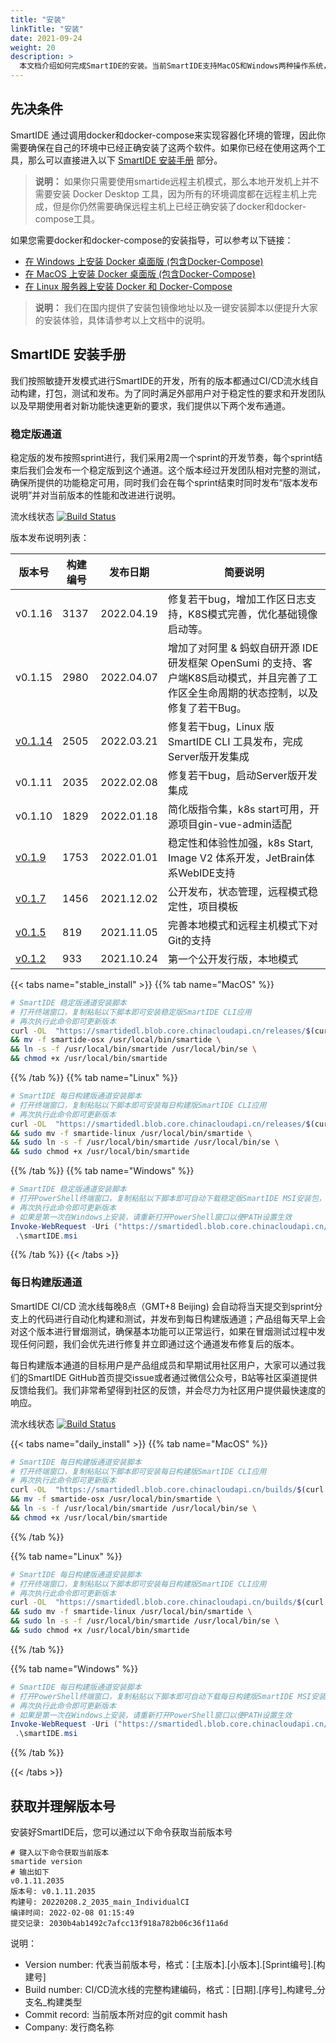 ```yaml
---
title: "安装"
linkTitle: "安装"
date: 2021-09-24
weight: 20
description: >
  本文档介绍如何完成SmartIDE的安装。当前SmartIDE支持MacOS和Windows两种操作系统，我们提供了一键安装脚本方便开发人员快速完成安装。
---
```


## 先决条件

SmartIDE 通过调用docker和docker-compose来实现容器化环境的管理，因此你需要确保在自己的环境中已经正确安装了这两个软件。如果你已经在使用这两个工具，那么可以直接进入以下 [SmartIDE 安装手册](#smartide-安装手册) 部分。

> **说明：** 如果你只需要使用smartide远程主机模式，那么本地开发机上并不需要安装 Docker Desktop 工具，因为所有的环境调度都在远程主机上完成，但是你仍然需要确保远程主机上已经正确安装了docker和docker-compose工具。

如果您需要docker和docker-compose的安装指导，可以参考以下链接：

- [在 Windows 上安装 Docker 桌面版 (包含Docker-Compose)](docker-install-windows)
- [在 MacOS 上安装 Docker 桌面版 (包含Docker-Compose)](docker-install-osx)
- [在 Linux 服务器上安装 Docker 和 Docker-Compose](docker-install-linux)

> **说明：** 我们在国内提供了安装包镜像地址以及一键安装脚本以便提升大家的安装体验，具体请参考以上文档中的说明。

## SmartIDE 安装手册

我们按照敏捷开发模式进行SmartIDE的开发，所有的版本都通过CI/CD流水线自动构建，打包，测试和发布。为了同时满足外部用户对于稳定性的要求和开发团队以及早期使用者对新功能快速更新的要求，我们提供以下两个发布通道。

### 稳定版通道

稳定版的发布按照sprint进行，我们采用2周一个sprint的开发节奏，每个sprint结束后我们会发布一个稳定版到这个通道。这个版本经过开发团队相对完整的测试，确保所提供的功能稳定可用，同时我们会在每个sprint结束时同时发布“版本发布说明”并对当前版本的性能和改进进行说明。

流水线状态 
[![Build Status](https://dev.azure.com/leansoftx/smartide/_apis/build/status/smartide-codesign-ci?branchName=main)](https://dev.azure.com/leansoftx/smartide/_build/latest?definitionId=32&branchName=main)

版本发布说明列表：

| 版本号      | 构建编号 | 发布日期      |   简要说明   |
| ----------- | ----------- | ----------- | ----------- |
| v0.1.16     | 3137 | 2022.04.19 | 修复若干bug，增加工作区日志支持，K8S模式完善，优化基础镜像启动等。  |
| v0.1.15     | 2980 | 2022.04.07 | 增加了对阿里 & 蚂蚁自研开源 IDE 研发框架 OpenSumi 的支持、客户端K8S启动模式，并且完善了工作区全生命周期的状态控制，以及修复了若干Bug。       |
| [v0.1.14](/zh/blog/2022-0309-sprint14/)     | 2505 | 2022.03.21 | 修复若干bug，Linux 版 SmartIDE CLI 工具发布，完成Server版开发集成       |
| v0.1.11     | 2035 | 2022.02.08 | 修复若干bug，启动Server版开发集成       |
| v0.1.10     | 1829 | 2022.01.18 | 简化版指令集，k8s start可用，开源项目gin-vue-admin适配       |
| [v0.1.9](/zh/blog/2022-0104-sprint9/)          | 1753 | 2022.01.01 | 稳定性和体验性加强，k8s Start, Image V2 体系开发，JetBrain体系WebIDE支持       |
| [v0.1.7](/zh/blog/2021-1203-state-management/)          | 1456 | 2021.12.02 | 公开发布，状态管理，远程模式稳定性，项目模板       |
| [v0.1.5](/zh/blog/2021-1105-vm-start/)          | 819 | 2021.11.05 | 完善本地模式和远程主机模式下对Git的支持       |
| [v0.1.2](/zh/blog/2021-1024-first-release/)     | 933 | 2021.10.24 | 第一个公开发行版，本地模式       |

{{< tabs name="stable_install" >}}
{{% tab name="MacOS" %}}
```bash
# SmartIDE 稳定版通道安装脚本
# 打开终端窗口，复制粘贴以下脚本即可安装稳定版SmartIDE CLI应用
# 再次执行此命令即可更新版本
curl -OL  "https://smartidedl.blob.core.chinacloudapi.cn/releases/$(curl -L -s https://smartidedl.blob.core.chinacloudapi.cn/releases/stable.txt)/smartide-osx" \
&& mv -f smartide-osx /usr/local/bin/smartide \
&& ln -s -f /usr/local/bin/smartide /usr/local/bin/se \
&& chmod +x /usr/local/bin/smartide
```
{{% /tab %}}
{{% tab name="Linux" %}}
```bash
# SmartIDE 每日构建版通道安装脚本
# 打开终端窗口，复制粘贴以下脚本即可安装每日构建版SmartIDE CLI应用
# 再次执行此命令即可更新版本
curl -OL  "https://smartidedl.blob.core.chinacloudapi.cn/releases/$(curl -L -s https://smartidedl.blob.core.chinacloudapi.cn/releases/stable.txt)/smartide-linux" \
&& sudo mv -f smartide-linux /usr/local/bin/smartide \
&& sudo ln -s -f /usr/local/bin/smartide /usr/local/bin/se \
&& sudo chmod +x /usr/local/bin/smartide
```
{{% /tab %}}
{{% tab name="Windows" %}}
```powershell
# SmartIDE 稳定版通道安装脚本
# 打开PowerShell终端窗口，复制粘贴以下脚本即可自动下载稳定版SmartIDE MSI安装包，并启动安装程序
# 再次执行此命令即可更新版本
# 如果是第一次在Windows上安装，请重新打开PowerShell窗口以便PATH设置生效
Invoke-WebRequest -Uri ("https://smartidedl.blob.core.chinacloudapi.cn/releases/"+(Invoke-RestMethod https://smartidedl.blob.core.chinacloudapi.cn/releases/stable.txt)+"/SetupSmartIDE.msi")  -OutFile "smartide.msi"
 .\smartIDE.msi
```
{{% /tab %}}
{{< /tabs >}}

### 每日构建版通道

SmartIDE CI/CD 流水线每晚8点（GMT+8 Beijing) 会自动将当天提交到sprint分支上的代码进行自动化构建和测试，并发布到每日构建版通道；产品组每天早上会对这个版本进行冒烟测试，确保基本功能可以正常运行，如果在冒烟测试过程中发现任何问题，我们会优先进行修复并立即通过这个通道发布修复后的版本。

每日构建版本通道的目标用户是产品组成员和早期试用社区用户，大家可以通过我们的SmartIDE GitHub首页提交issue或者通过微信公众号，B站等社区渠道提供反馈给我们。我们非常希望得到社区的反馈，并会尽力为社区用户提供最快速度的响应。

流水线状态 
[![Build Status](https://dev.azure.com/leansoftx/smartide/_apis/build/status/smartide-codesign-ci?branchName=releases/release-8)](https://dev.azure.com/leansoftx/smartide/_build/latest?definitionId=32&branchName=releases/release-8)

{{< tabs name="daily_install" >}}
{{% tab name="MacOS" %}}
```bash
# SmartIDE 每日构建版通道安装脚本
# 打开终端窗口，复制粘贴以下脚本即可安装每日构建版SmartIDE CLI应用
# 再次执行此命令即可更新版本
curl -OL  "https://smartidedl.blob.core.chinacloudapi.cn/builds/$(curl -L -s https://smartidedl.blob.core.chinacloudapi.cn/builds/stable.txt)/smartide-osx" \
&& mv -f smartide-osx /usr/local/bin/smartide \
&& ln -s -f /usr/local/bin/smartide /usr/local/bin/se \
&& chmod +x /usr/local/bin/smartide
```
{{% /tab %}}

{{% tab name="Linux" %}}
```bash
# SmartIDE 每日构建版通道安装脚本
# 打开终端窗口，复制粘贴以下脚本即可安装每日构建版SmartIDE CLI应用
# 再次执行此命令即可更新版本
curl -OL  "https://smartidedl.blob.core.chinacloudapi.cn/builds/$(curl -L -s https://smartidedl.blob.core.chinacloudapi.cn/builds/stable.txt)/smartide-linux" \
&& sudo mv -f smartide-linux /usr/local/bin/smartide \
&& sudo ln -s -f /usr/local/bin/smartide /usr/local/bin/se \
&& sudo chmod +x /usr/local/bin/smartide
```
{{% /tab %}}

{{% tab name="Windows" %}}
```powershell
# SmartIDE 每日构建版通道安装脚本
# 打开PowerShell终端窗口，复制粘贴以下脚本即可自动下载每日构建版SmartIDE MSI安装包，并启动安装程序
# 再次执行此命令即可更新版本
# 如果是第一次在Windows上安装，请重新打开PowerShell窗口以便PATH设置生效
Invoke-WebRequest -Uri ("https://smartidedl.blob.core.chinacloudapi.cn/builds/"+(Invoke-RestMethod https://smartidedl.blob.core.chinacloudapi.cn/builds/stable.txt)+"/SetupSmartIDE.msi")  -OutFile "smartide.msi"
 .\smartIDE.msi
```
{{% /tab %}}

{{< /tabs >}}

## 获取并理解版本号

安装好SmartIDE后，您可以通过以下命令获取当前版本号

```shell
# 键入以下命令获取当前版本
smartide version
# 输出如下
v0.1.11.2035
版本号: v0.1.11.2035
构建号: 20220208.2_2035_main_IndividualCI
编译时间: 2022-02-08 01:15:49
提交记录: 2030b4ab1492c7afcc13f918a782b06c36f11a6d
```

说明：

- Version number: 代表当前版本号，格式：[主版本].[小版本].[Sprint编号].[构建号]
- Build number: CI/CD流水线的完整构建编码，格式：[日期].[序号]_构建号_分支名_构建类型
- Commit record: 当前版本所对应的git commit hash
- Company: 发行商名称



